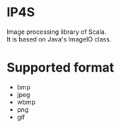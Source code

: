 # IP4S
Image processing library of Scala.  
It is based on Java's ImageIO class.

# Supported format
- bmp
- jpeg
- wbmp
- png
- gif
